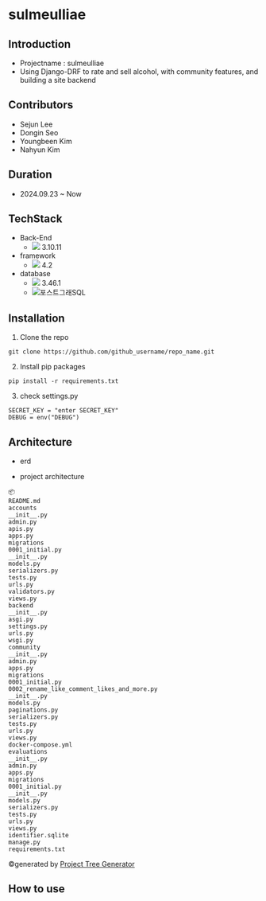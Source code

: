 # sulmeulliae

## Introduction
- Projectname : sulmeulliae
- Using Django-DRF to rate and sell alcohol, with community features, and building a site backend 
 
## Contributors
- Sejun Lee  
- Dongin Seo
- Youngbeen Kim
- Nahyun Kim

## Duration
- 2024.09.23 ~ Now

## TechStack
- Back-End
  - <img src="https://img.shields.io/badge/python-3776AB?style=for-the-badge&logo=python&logoColor=white"> 3.10.11
- framework
  - <img src="https://img.shields.io/badge/django-092E20?style=for-the-badge&logo=django&logoColor=white"> 4.2
- database
  - <img src="https://img.shields.io/badge/sqlite-003B57?style=for-the-badge&logo=sqlite&logoColor=white"> 3.46.1
  - ![포스트그래SQL](https://github.com/user-attachments/assets/1293ec64-43e3-4089-82fd-b9c445340dec) 


## Installation
1. Clone the repo
```
git clone https://github.com/github_username/repo_name.git
```
2. Install pip packages
```
pip install -r requirements.txt
```
3. check settings.py
```
SECRET_KEY = "enter SECRET_KEY"
DEBUG = env("DEBUG")
```

## Architecture
- erd


- project architecture
```
📦 
README.md
accounts
__init__.py
admin.py
apis.py
apps.py
migrations
0001_initial.py
__init__.py
models.py
serializers.py
tests.py
urls.py
validators.py
views.py
backend
__init__.py
asgi.py
settings.py
urls.py
wsgi.py
community
__init__.py
admin.py
apps.py
migrations
0001_initial.py
0002_rename_like_comment_likes_and_more.py
__init__.py
models.py
paginations.py
serializers.py
tests.py
urls.py
views.py
docker-compose.yml
evaluations
__init__.py
admin.py
apps.py
migrations
0001_initial.py
__init__.py
models.py
serializers.py
tests.py
urls.py
views.py
identifier.sqlite
manage.py
requirements.txt
```
©generated by [Project Tree Generator](https://woochanleee.github.io/project-tree-generator)





## How to use

